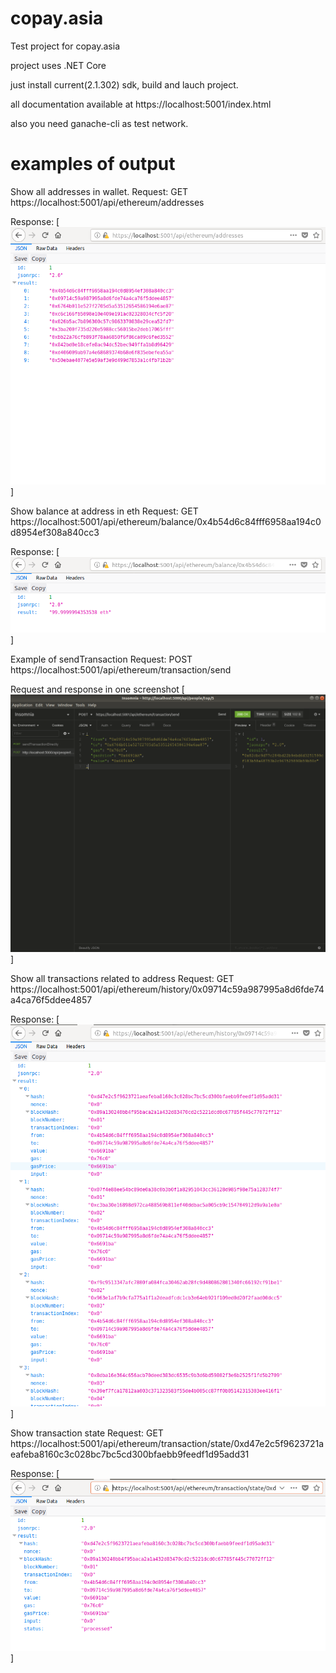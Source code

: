 # copay.asia
Test project for copay.asia

project uses .NET Core

just install current(2.1.302) sdk, build and lauch project.

all documentation available at https://localhost:5001/index.html

also you need ganache-cli as test network.

# examples of output

Show all addresses in wallet. 
Request: 
GET https://localhost:5001/api/ethereum/addresses

Response:
[![all addresses in wallet](https://github.com/VProgNet/copay.asia/raw/master/docs/screenshots/all_addresses.png)]


Show balance at address in eth
Request:
GET https://localhost:5001/api/ethereum/balance/0x4b54d6c84fff6958aa194c0d8954ef308a840cc3

Response:
[![balance](https://github.com/VProgNet/copay.asia/raw/master/docs/screenshots/balance.png)]


Example of sendTransaction
Request:
POST https://localhost:5001/api/ethereum/transaction/send

Request and response in one screenshot
[![post transaction](https://github.com/VProgNet/copay.asia/raw/master/docs/screenshots/send_transaction.png)]


Show all transactions related to address
Request:
GET https://localhost:5001/api/ethereum/history/0x09714c59a987995a8d6fde74a4ca76f5ddee4857

Response:
[![all transactions](https://github.com/VProgNet/copay.asia/raw/master/docs/screenshots/transaction_history.png)]

Show transaction state
Request: 
GET https://localhost:5001/api/ethereum/transaction/state/0xd47e2c5f9623721aeafeba8160c3c028bc7bc5cd300bfaebb9feedf1d95add31

Response:
[![transaction state](https://github.com/VProgNet/copay.asia/raw/master/docs/screenshots/transaction_state.png)]

